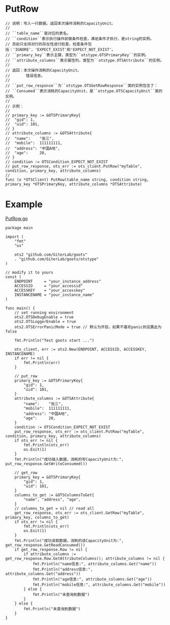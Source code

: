 PutRow
=========
	
	// 说明：写入一行数据。返回本次操作消耗的CapacityUnit。
	//
	// ``table_name``是对应的表名。
	// ``condition``表示执行操作前做条件检查，满足条件才执行，是string的实例。
	// 目前只支持对行的存在性进行检查，检查条件包括：'IGNORE'，'EXPECT_EXIST'和'EXPECT_NOT_EXIST'。
	// ``primary_key``表示主键，类型为``otstype.OTSPrimaryKey``的实例。
	// ``attribute_columns``表示属性列，类型为``otstype.OTSAttribute``的实例。
	//
	// 返回：本次操作消耗的CapacityUnit。
	//       错误信息。
	//
	// ``put_row_response``为``otstype.OTSGetRowResponse``类的实例包含了：
	// ``Consumed``表示消耗的CapacityUnit，是``otstype.OTSCapacityUnit``类的实例。
	//
	// 示例：
	//
	// primary_key := &OTSPrimaryKey{
	// 	"gid": 1,
	// 	"uid": 101,
	// }
	// attribute_columns := &OTSAttribute{
	// 	"name":    "张三",
	// 	"mobile":  111111111,
	// 	"address": "中国A地",
	// 	"age":     20,
	// }
	// condition := OTSCondition_EXPECT_NOT_EXIST
	// put_row_response, ots_err := ots_client.PutRow("myTable", condition, primary_key, attribute_columns)
	//
	func (o *OTSClient) PutRow(table_name string, condition string, primary_key *OTSPrimaryKey, attribute_columns *OTSAttribute)

Example
=======
[PutRow.go](https://github.com/GiterLab/goots/blob/master/example/7-PutRow.go)

	package main
	
	import (
		"fmt"
		"os"
	
		ots2 "github.com/GiterLab/goots"
		. "github.com/GiterLab/goots/otstype"
	)
	
	// modify it to yours
	const (
		ENDPOINT     = "your_instance_address"
		ACCESSID     = "your_accessid"
		ACCESSKEY    = "your_accesskey"
		INSTANCENAME = "your_instance_name"
	)
	
	func main() {
		// set running environment
		ots2.OTSDebugEnable = true
		ots2.OTSLoggerEnable = true
		ots2.OTSErrorPanicMode = true // 默认为开启，如果不喜欢panic则设置此为false
	
		fmt.Println("Test goots start ...")
	
		ots_client, err := ots2.New(ENDPOINT, ACCESSID, ACCESSKEY, INSTANCENAME)
		if err != nil {
			fmt.Println(err)
		}
	
		// put_row
		primary_key := &OTSPrimaryKey{
			"gid": 1,
			"uid": 101,
		}
		attribute_columns := &OTSAttribute{
			"name":    "张三",
			"mobile":  111111111,
			"address": "中国A地",
			"age":     20,
		}
		condition := OTSCondition_EXPECT_NOT_EXIST
		put_row_response, ots_err := ots_client.PutRow("myTable", condition, primary_key, attribute_columns)
		if ots_err != nil {
			fmt.Println(ots_err)
			os.Exit(1)
		}
		fmt.Println("成功插入数据，消耗的写CapacityUnit为:", put_row_response.GetWriteConsumed())
	
		// get_row
		primary_key = &OTSPrimaryKey{
			"gid": 1,
			"uid": 101,
		}
		columns_to_get := &OTSColumnsToGet{
			"name", "address", "age",
		}
		// columns_to_get = nil // read all
		get_row_response, ots_err := ots_client.GetRow("myTable", primary_key, columns_to_get)
		if ots_err != nil {
			fmt.Println(ots_err)
			os.Exit(1)
		}
		fmt.Println("成功读取数据，消耗的读CapacityUnit为:", get_row_response.GetReadConsumed())
		if get_row_response.Row != nil {
			if attribute_columns := get_row_response.Row.GetAttributeColumns(); attribute_columns != nil {
				fmt.Println("name信息:", attribute_columns.Get("name"))
				fmt.Println("address信息:", attribute_columns.Get("address"))
				fmt.Println("age信息:", attribute_columns.Get("age"))
				fmt.Println("mobile信息:", attribute_columns.Get("mobile"))
			} else {
				fmt.Println("未查询到数据")
			}
		} else {
			fmt.Println("未查询到数据")
		}
	}